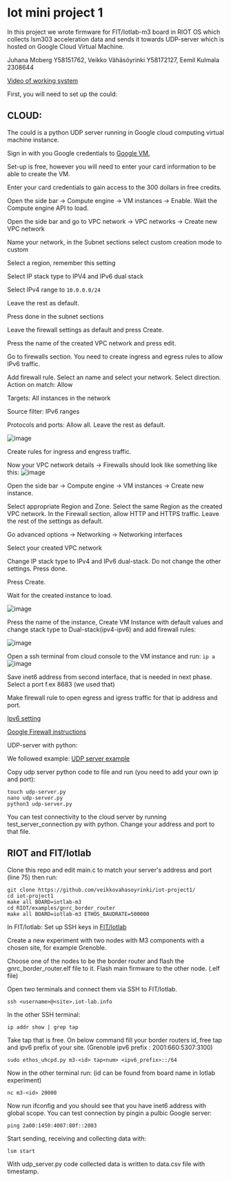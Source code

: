 # Iot mini project 1

In this project we wrote firmware for FIT/Iotlab-m3 board in RIOT OS which collects lsm303 acceleration data and sends it towards UDP-server which is hosted on Google Cloud Virtual Machine.

Juhana Moberg Y58151762, Veikko Vähäsöyrinki Y58172127, Eemil Kulmala 2308644 

[Video of working system](https://youtube.com/shorts/glUFfosewVg?feature=share)

First, you will need to set up the could:
## CLOUD: 
The could is a python UDP server running in Google cloud computing virtual machine instance.

Sign in with you Google credentials to [Google VM.](https://cloud.google.com/compute?hl=en) 

Set-up is free, however you will need to enter your card information to be able to create the VM. 

Enter your card credentials to gain access to the 300 dollars in free credits.

Open the side bar -> Compute engine -> VM instances -> Enable. Wait the Compute engine API to load.

Open the side bar and go to VPC network -> VPC networks -> Create new VPC network

Name your network, in the Subnet sections select custom creation mode to custom 

Select a region, remember this setting

Select IP stack type to IPV4 and IPv6 dual stack

Select IPv4 range to `10.0.0.0/24`

Leave the rest as default.

Press done in the subnet sections

Leave the firewall settings as default and press Create.

Press the name of the created VPC network and press edit.

Go to firewalls section. You need to create ingress and egress rules to allow IPv6 traffic.

Add firewall rule. Select an name and select your network. Select direction. Action on match: Allow

Targets: All instances in the network

Source filter: IPv6 ranges

Protocols and ports: Allow all. Leave the rest as default.

![image](https://github.com/veikkovahasoyrinki/iot-project1/assets/151513154/242b02ea-1ed2-4b78-8286-87aa8f184dc6)

Create rules for ingress and engress traffic.

Now your VPC network details -> Firewalls should look like something like this:
![image](https://github.com/veikkovahasoyrinki/iot-project1/assets/151513154/087b3532-d86b-4e10-a5d0-3e3fe399dfbb)


Open the side bar -> Compute engine -> VM instances -> Create new instance. 

Select appropriate Region and Zone. Select the same Region as the created VPC network. In the Firewall section, allow HTTP and HTTPS traffic. Leave the rest of the settings as default. 

Go advanced options -> Networking -> Networking interfaces

Select your created VPC network

Change IP stack type to IPv4 and IPv6 dual-stack. Do not change the other settings. Press done.

Press Create.

Wait for the created instance to load.



![image](https://github.com/veikkovahasoyrinki/iot-project1/assets/151513154/61ea1cee-238e-425b-b172-85d1456786b0)

Press the name of the instance, 
Create VM Instance with default values and change stack type to Dual-stack(ipv4-ipv6) and add firewall rules: 

![image](https://github.com/veikkovahasoyrinki/iot-project1/assets/151513154/99580b35-61c9-48b4-87e2-821428085c84)


Open a ssh terminal from cloud console to the VM instance and run: 
``` ip a ```
![image](https://github.com/veikkovahasoyrinki/iot-project1/assets/151513154/8d3a4404-e79f-4586-bf65-6e15da82959d)

Save inet6 address from second interface, that is needed in next phase. Select a port f.ex 8683 (we used that) 

Make firewall rule to open egress and igress traffic for that ip address and port.

[Ipv6 setting](https://cloud.google.com/compute/docs/ip-addresses/configure-ipv6-address) 

[Google Firewall instructions](https://cloud.google.com/firewall/docs/firewalls)


UDP-server with python: 

We followed example: [UDP server example](https://pythontic.com/modules/socket/udp-client-server-example) 

Copy udp server python code to file and run (you need to add your own ip and port): 
```
touch udp-server.py
nano udp-server.py
python3 udp-server.py
```

You can test connectivity to the cloud server by running test_server_connection.py with python. Change your address and port to that file.

## RIOT and FIT/Iotlab


Clone this repo and edit main.c to match your server's address and port (line 75) then run: 

```
git clone https://github.com/veikkovahasoyrinki/iot-project1/
cd iot-project1
make all BOARD=iotlab-m3
cd RIOT/examples/gnrc_border_router
make all BOARD=iotlab-m3 ETHOS_BAUDRATE=500000
```

In FIT/Iotlab:
Set up SSH keys in [FIT/Iotlab](https://iot-lab.github.io/docs/getting-started/ssh-access/)

Create a new experiment with two nodes with M3 components with a chosen site, for example Grenoble. 

Choose one of the nodes to be the border router and flash the gnrc_border_router.elf file to it. Flash main firmware to the other node. (.elf file)

Open two terminals and connect them via SSH to FIT/Iotlab. 
```
ssh <username>@<site>.iot-lab.info
```

In the other SSH terminal:

```
ip addr show | grep tap
```

Take tap that is free.
On below command fill your border routers id, free tap and ipv6 prefix of your site. (Grenoble ipv6 prefix : 2001:660:5307:3100)

```
sudo ethos_uhcpd.py m3-<id> tap<num> <ipv6_prefix>::/64
```

Now in the other terminal run: (id can be found from board name in Iotlab experiment)
```
nc m3-<id> 20000
```

Now run ifconfig and you should see that you have inet6 address with global scope.
You can test connection by pingin a pulbic Google server:

```
ping 2a00:1450:4007:80f::2003
```

Start sending, receiving and collecting data with: 

```
lsm start
```

With udp_server.py code collected data is written to data.csv file with timestamp.
